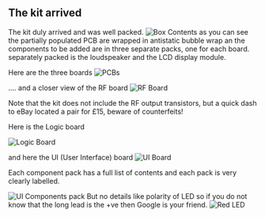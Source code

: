## The kit arrived

The kit duly arrived and was well packed.
![Box Contents](/images/IMG_1343.JPG)
as you can see the partially populated PCB are wrapped in antistatic bubble wrap an the components to be added are in three separate packs, one for each board. separately packed is the loudspeaker and the LCD display module.

Here are the three boards
![PCBs](/images/IMG_1345.JPG)

.... and a closer view of the RF board
![RF Board](/images/IMG_1346.JPG)

Note that the kit does not include the RF output transistors, but a quick dash to eBay located a pair for £15, beware of counterfeits!

Here is the Logic board 

![Logic Board](/images/IMG_1347.JPG)


and here the UI (User Interface) board
![UI Board](/images/IMG_1348.JPG)

Each component pack has a full list of contents and each pack is very clearly labelled. 

![UI Components pack](/images/IMG_1349.JPG)
 But no details like polarity of LED so if you do not know that the long lead is the +ve then Google is your friend.
![Red LED](/images/IMG_1350.JPG)